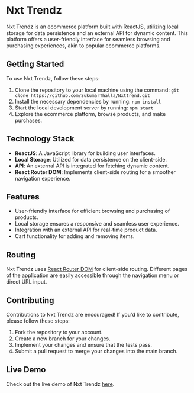# Nxt Trendz

Nxt Trendz is an ecommerce platform built with ReactJS, utilizing local storage for data persistence and an external API for dynamic content. This platform offers a user-friendly interface for seamless browsing and purchasing experiences, akin to popular ecommerce platforms.

## Getting Started

To use Nxt Trendz, follow these steps:

1. Clone the repository to your local machine using the command: `git clone https://github.com/SukumarThalla/Nxttrend.git`
2. Install the necessary dependencies by running: `npm install`
3. Start the local development server by running: `npm start`
4. Explore the ecommerce platform, browse products, and make purchases.

## Technology Stack

- **ReactJS**: A JavaScript library for building user interfaces.
- **Local Storage**: Utilized for data persistence on the client-side.
- **API**: An external API is integrated for fetching dynamic content.
- **React Router DOM**: Implements client-side routing for a smoother navigation experience.

## Features

- User-friendly interface for efficient browsing and purchasing of products.
- Local storage ensures a responsive and seamless user experience.
- Integration with an external API for real-time product data.
- Cart functionality for adding and removing items.

## Routing

Nxt Trendz uses [React Router DOM](https://reactrouter.com/web/guides/quick-start) for client-side routing. Different pages of the application are easily accessible through the navigation menu or direct URL input.

## Contributing

Contributions to Nxt Trendz are encouraged! If you'd like to contribute, please follow these steps:

1. Fork the repository to your account.
2. Create a new branch for your changes.
3. Implement your changes and ensure that the tests pass.
4. Submit a pull request to merge your changes into the main branch.

## Live Demo

Check out the live demo of Nxt Trendz [here](https://sukumartrendz.ccbp.tech/).
